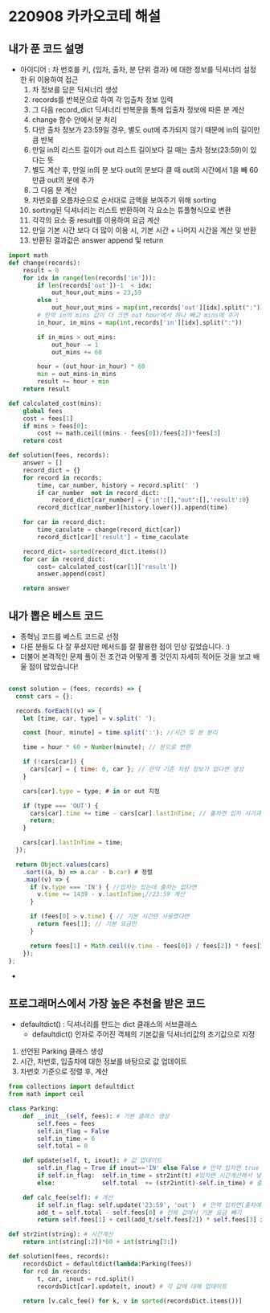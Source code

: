 # 220908 카카오코테 해설

## 내가 푼 코드 설명

- 아이디어 : 차 번호를 키, {입차, 출차, 분 단위 결과} 에 대한 정보를 딕셔너리 설정한 뒤 이용하여 접근
  1. 차 정보를 담은 딕셔너리 생성
  2. records를 반복문으로 하여 각 입출차 정보 입력
  3. 그 다음 record_dict 딕셔너리 반복문을 통해 입출차 정보에 따른 분 계산
  4. change 함수 안에서 분 처리
  5. 다만 출차 정보가 23:59일 경우, 별도 out에 추가되지 않기 때문에 in의 길이만큼 반복
  6. 만일 in의 리스트 길이가 out 리스트 길이보다 길 때는 출차 정보(23:59)이 있다는 뜻
  7. 별도 계산 후, 만일 in의 분 보다 out의 분보다 클 때 out의 시간에서 1을 빼 60만큼  out의 분에 추가
  8. 그 다음 분 계산
  9. 차번호를 오름차순으로 순서대로 금액을 보여주기 위해 sorting
  10. sorting된 딕셔너리는 리스트 반환하여 각 요소는 튜플형식으로 변환
  11. 각각의 요소 중 result를 이용하여 요금 계산
  12. 만일 기본 시간 보다 더 많이 이용 시, 기본 시간 + 나머지 시간을 계산 및 반환
  13. 반환된 결과값은 answer append 및 return
```python
import math
def change(records):
    result = 0
    for idx in range(len(records['in'])):
        if len(records['out'])-1  < idx:
            out_hour,out_mins = 23,59
        else :
            out_hour,out_mins = map(int,records['out'][idx].split(":"))
        # 만약 in의 mins 값이 더 크면 out hour에서 하나 빼고 mins에 추가
        in_hour, in_mins = map(int,records['in'][idx].split(":"))

        if in_mins > out_mins:
            out_hour -= 1
            out_mins += 60

        hour = (out_hour-in_hour) * 60
        min = out_mins-in_mins
        result += hour + min
    return result

def calculated_cost(mins):
    global fees
    cost = fees[1]
    if mins > fees[0]:
        cost += math.ceil((mins - fees[0])/fees[2])*fees[3]
    return cost

def solution(fees, records):
    answer = []
    record_dict = {}
    for record in records:
        time, car_number, history = record.split(' ')
        if car_number  not in record_dict:
            record_dict[car_number] = {'in':[],"out":[],'result':0}
        record_dict[car_number][history.lower()].append(time)

    for car in record_dict:
        time_caculate = change(record_dict[car])
        record_dict[car]['result'] = time_caculate

    record_dict= sorted(record_dict.items())
    for car in record_dict:
        cost= calculated_cost(car[1]['result'])
        answer.append(cost)

    return answer
```

## 내가 뽑은 베스트 코드
- 종혁님 코드를 베스트 코드로 선정
- 다른 분들도 다 잘 푸셨지만 메서드를 잘 활용한 점이 인상 깊었습니다. :)
- 더불어 본격적인 문제 풀이 전 조건과 어떻게 풀 것인지 자세히 적어둔 것을 보고 배울 점이 많았습니다! 
```javascript

const solution = (fees, records) => {
  const cars = {};

  records.forEach((v) => {
    let [time, car, type] = v.split(' ');

    const [hour, minute] = time.split(':'); //시간 및 분 분리

    time = hour * 60 + Number(minute); // 분으로 변환

    if (!cars[car]) {
      cars[car] = { time: 0, car }; // 만약 기존 차량 정보가 없다면 생성
    }

    cars[car].type = type; # in or out 지정

    if (type === 'OUT') {
      cars[car].time += time - cars[car].lastInTime; // 출차면 입차 시기과 계산
      return;
    }

    cars[car].lastInTime = time;
  });

  return Object.values(cars)
    .sort((a, b) => a.car - b.car) # 정렬
    .map((v) => {
      if (v.type === 'IN') { //입차는 있는데 출차는 없다면
        v.time += 1439 - v.lastInTime;//23:59 계산
      }

      if (fees[0] > v.time) { // 기본 시간만 사용했다면
        return fees[1]; // 기본 요금만
      }

      return fees[1] + Math.ceil((v.time - fees[0]) / fees[2]) * fees[3]; //기본 시간 초과로 사용할시 값 계산
    });
};
```
- 

## 프로그래머스에서 가장 높은 추천을 받은 코드
- defaultdict() : 딕셔너리를 만드는 dict 클래스의 서브클래스
  - defaultdict() 인자로 주어진 객체의 기본값을 딕셔너리값의 초기값으로 지정
1. 선언된 Parking 클래스 생성 
2. 시간, 차번호, 입출차에 대한 정보를 바탕으로 값 업데이트
3. 차번호 기준으로 정렬 후, 계산
```python
from collections import defaultdict
from math import ceil

class Parking:
    def __init__(self, fees): # 기본 클래스 생성
        self.fees = fees
        self.in_flag = False
        self.in_time = 0
        self.total = 0

    def update(self, t, inout): # 값 업데이트
        self.in_flag = True if inout=='IN' else False # 만약 입차면 true 아니면 false
        if self.in_flag:  self.in_time = str2int(t) #입차면 시간계산해서 넣어주기
        else:             self.total  += (str2int(t)-self.in_time) # 출차면 시간계산 및 입차 시간에서 빼기 한뒤 total에 추가

    def calc_fee(self): # 계산
        if self.in_flag: self.update('23:59', 'out')  # 만역 입차면(출차에 대한 계산 x) -> 출차 23:59 꺼 계산
        add_t = self.total - self.fees[0] # 전체 값에서 기본 요금 빼기
        return self.fees[1] + ceil(add_t/self.fees[2]) * self.fees[3] if add_t >= 0 else self.fees[1] #요금 계산

def str2int(string): # 시간계산
    return int(string[:2])*60 + int(string[3:])

def solution(fees, records):
    recordsDict = defaultdict(lambda:Parking(fees))
    for rcd in records:
        t, car, inout = rcd.split()
        recordsDict[car].update(t, inout) # 각 값에 대해 업데이트
    
    return [v.calc_fee() for k, v in sorted(recordsDict.items())]
```